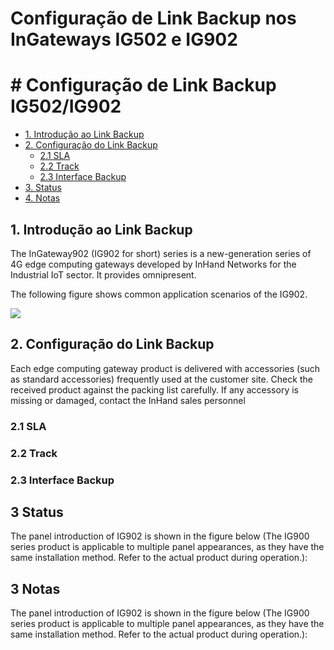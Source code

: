 # Configuração de Link Backup nos InGateways IG502 e IG902



# # Configuração de Link Backup IG502/IG902

  - [1. Introdução ao Link Backup](#intro-linkbackup)
  - [2. Configuração do Link Backup](#config-linkbackup)
    - [2.1 SLA](#sla)
    - [2.2 Track](#track)
    - [2.3 Interface Backup](#interfacebackup)
  - [3. Status](#status)
  - [4. Notas](#notas)

<a id="intro-linkbackup"> </a>

## 1. Introdução ao Link Backup

The InGateway902 (IG902 for short) series is a new-generation series of 4G edge computing gateways developed by InHand Networks for the Industrial IoT sector. It provides omnipresent.

The following figure shows common application scenarios of the IG902.

![](images/2020-07-14-16-08-11.png)

<a id="config-linkbackup"> </a>

## 2. Configuração do Link Backup
Each edge computing gateway product is delivered with accessories (such as standard accessories) frequently used at the customer site. Check the received product against the packing list carefully. If any accessory is missing or damaged, contact the InHand sales personnel 

<a id="sla"> </a>

### 2.1 SLA

<a id="track"> </a>

### 2.2 Track

<a id="interfacebackup"> </a>

### 2.3 Interface Backup

<a id="status"> </a>

## 3 Status
The panel introduction of IG902 is shown in the figure below (The IG900 series product is applicable to multiple panel appearances, as they have the same installation method. Refer to the actual product during operation.):  

<a id="notas"> </a>


## 3 Notas
The panel introduction of IG902 is shown in the figure below (The IG900 series product is applicable to multiple panel appearances, as they have the same installation method. Refer to the actual product during operation.):  
